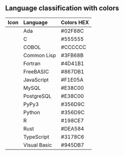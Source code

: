 ## Language classification with colors

|Icon|Language|Colors HEX|
|:---:|:---|:---|
|<img src="https://github.com/hwahyeon/Solved_Algorithm/blob/main/attributes/language/Ada.svg" width="11" height="11"/>|Ada|#02F88C|
|<img src="https://github.com/hwahyeon/Solved_Algorithm/blob/main/attributes/language/C.svg" width="11" height="11"/>|C|#555555|
|<img src="https://github.com/hwahyeon/Solved_Algorithm/blob/main/attributes/language/COBOL.svg" width="11" height="11"/>|COBOL|#CCCCCC|
|<img src="https://github.com/hwahyeon/Solved_Algorithm/blob/main/attributes/language/Common%20Lisp.svg" width="11" height="11"/>|Common Lisp|#3FB68B|
|<img src="https://github.com/hwahyeon/Solved_Algorithm/blob/main/attributes/language/Fortran.svg" width="11" height="11"/>|Fortran|#4D41B1|
|<img src="https://github.com/hwahyeon/Solved_Algorithm/blob/main/attributes/language/FreeBASIC.svg" width="11" height="11"/>|FreeBASIC|#867DB1|
|<img src="https://github.com/hwahyeon/Solved_Algorithm/blob/main/attributes/language/JavaScript.svg" width="11" height="11"/>|JavaScript|#F1E05A|
|<img src="https://github.com/hwahyeon/Solved_Algorithm/blob/main/attributes/language/SQL.svg" width="11" height="11"/>|MySQL|#E38C00|
|<img src="https://github.com/hwahyeon/Solved_Algorithm/blob/main/attributes/language/SQL.svg" width="11" height="11"/>|PostgreSQL|#E38C00|
|<img src="https://github.com/hwahyeon/Solved_Algorithm/blob/main/attributes/language/Python.svg" width="11" height="11"/>|PyPy3|#356D9C|
|<img src="https://github.com/hwahyeon/Solved_Algorithm/blob/main/attributes/language/Python.svg" width="11" height="11"/>|Python|#356D9C|
|<img src="https://github.com/hwahyeon/Solved_Algorithm/blob/main/attributes/language/R.svg" width="11" height="11"/>|R|#198CE7|
|<img src="https://github.com/hwahyeon/Solved_Algorithm/blob/main/attributes/language/Rust.svg" width="11" height="11"/>|Rust|#DEA584|
|<img src="https://github.com/hwahyeon/Solved_Algorithm/blob/main/attributes/language/TypeScript.svg" width="11" height="11"/>|TypeScript|#3178C6|
|<img src="https://github.com/hwahyeon/Solved_Algorithm/blob/main/attributes/language/Visual%20Basic.svg" width="11" height="11"/>|Visual Basic|#945DB7|
